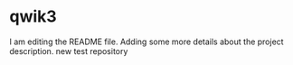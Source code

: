 # qwik3
I am editing the README file. Adding some more details about the project description.
new test repository
